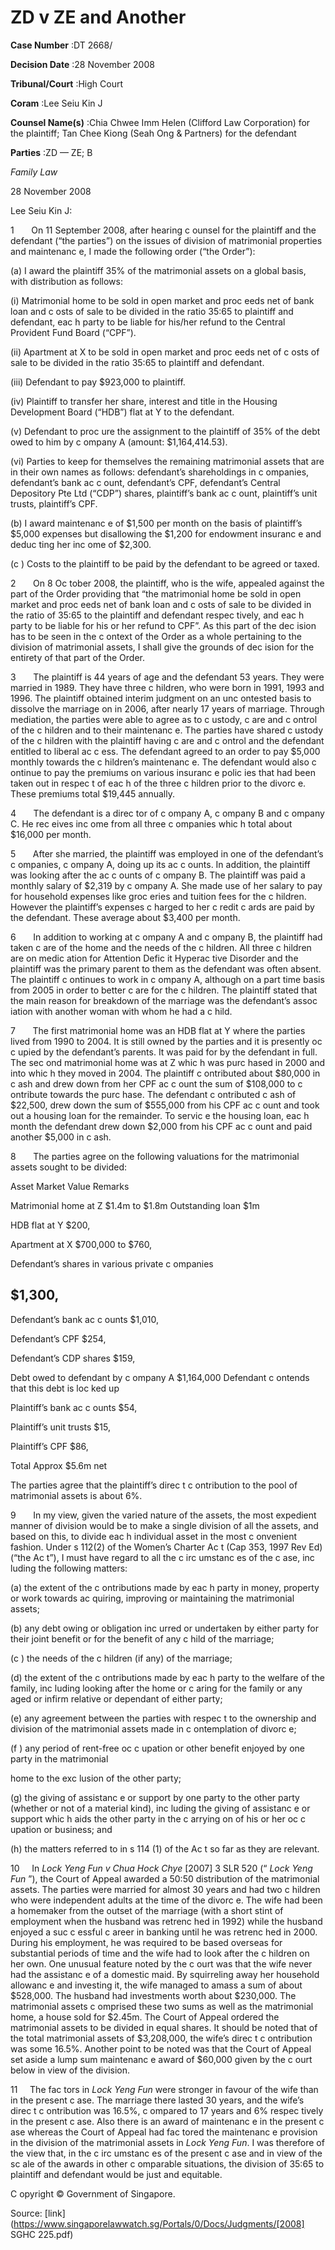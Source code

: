 # ZD v ZE and Another 



**Case Number** :DT 2668/ 

**Decision Date** :28 November 2008 

**Tribunal/Court** :High Court 

**Coram** :Lee Seiu Kin J 

**Counsel Name(s)** :Chia Chwee Imm Helen (Clifford Law Corporation) for the plaintiff; Tan Chee Kiong (Seah Ong & Partners) for the defendant 

**Parties** :ZD — ZE; B 

_Family Law_ 

28 November 2008 

Lee Seiu Kin J: 

1       On 11 September 2008, after hearing c ounsel for the plaintiff and the defendant (“the parties”) on the issues of division of matrimonial properties and maintenanc e, I made the following order (“the Order”): 

 (a) I award the plaintiff 35% of the matrimonial assets on a global basis, with distribution as follows: 

 (i) Matrimonial home to be sold in open market and proc eeds net of bank loan and c osts of sale to be divided in the ratio 35:65 to plaintiff and defendant, eac h party to be liable for his/her refund to the Central Provident Fund Board (“CPF”). 

 (ii) Apartment at X to be sold in open market and proc eeds net of c osts of sale to be divided in the ratio 35:65 to plaintiff and defendant. 

 (iii) Defendant to pay $923,000 to plaintiff. 

 (iv) Plaintiff to transfer her share, interest and title in the Housing Development Board (“HDB”) flat at Y to the defendant. 

 (v) Defendant to proc ure the assignment to the plaintiff of 35% of the debt owed to him by c ompany A (amount: $1,164,414.53). 

 (vi) Parties to keep for themselves the remaining matrimonial assets that are in their own names as follows: defendant’s shareholdings in c ompanies, defendant’s bank ac c ount, defendant’s CPF, defendant’s Central Depository Pte Ltd (“CDP”) shares, plaintiff’s bank ac c ount, plaintiff’s unit trusts, plaintiff’s CPF. 

 (b) I award maintenanc e of $1,500 per month on the basis of plaintiff’s $5,000 expenses but disallowing the $1,200 for endowment insuranc e and deduc ting her inc ome of $2,300. 

 (c ) Costs to the plaintiff to be paid by the defendant to be agreed or taxed. 


2       On 8 Oc tober 2008, the plaintiff, who is the wife, appealed against the part of the Order providing that “the matrimonial home be sold in open market and proc eeds net of bank loan and c osts of sale to be divided in the ratio of 35:65 to the plaintiff and defendant respec tively, and eac h party to be liable for his or her refund to CPF”. As this part of the dec ision has to be seen in the c ontext of the Order as a whole pertaining to the division of matrimonial assets, I shall give the grounds of dec ision for the entirety of that part of the Order. 

3       The plaintiff is 44 years of age and the defendant 53 years. They were married in 1989. They have three c hildren, who were born in 1991, 1993 and 1996. The plaintiff obtained interim judgment on an unc ontested basis to dissolve the marriage on in 2006, after nearly 17 years of marriage. Through mediation, the parties were able to agree as to c ustody, c are and c ontrol of the c hildren and to their maintenanc e. The parties have shared c ustody of the c hildren with the plaintiff having c are and c ontrol and the defendant entitled to liberal ac c ess. The defendant agreed to an order to pay $5,000 monthly towards the c hildren’s maintenanc e. The defendant would also c ontinue to pay the premiums on various insuranc e polic ies that had been taken out in respec t of eac h of the three c hildren prior to the divorc e. These premiums total $19,445 annually. 

4       The defendant is a direc tor of c ompany A, c ompany B and c ompany C. He rec eives inc ome from all three c ompanies whic h total about $16,000 per month. 

5       After she married, the plaintiff was employed in one of the defendant’s c ompanies, c ompany A, doing up its ac c ounts. In addition, the plaintiff was looking after the ac c ounts of c ompany B. The plaintiff was paid a monthly salary of $2,319 by c ompany A. She made use of her salary to pay for household expenses like groc eries and tuition fees for the c hildren. However the plaintiff’s expenses c harged to her c redit c ards are paid by the defendant. These average about $3,400 per month. 

6       In addition to working at c ompany A and c ompany B, the plaintiff had taken c are of the home and the needs of the c hildren. All three c hildren are on medic ation for Attention Defic it Hyperac tive Disorder and the plaintiff was the primary parent to them as the defendant was often absent. The plaintiff c ontinues to work in c ompany A, although on a part time basis from 2005 in order to better c are for the c hildren. The plaintiff stated that the main reason for breakdown of the marriage was the defendant’s assoc iation with another woman with whom he had a c hild. 

7       The first matrimonial home was an HDB flat at Y where the parties lived from 1990 to 2004. It is still owned by the parties and it is presently oc c upied by the defendant’s parents. It was paid for by the defendant in full. The sec ond matrimonial home was at Z whic h was purc hased in 2000 and into whic h they moved in 2004. The plaintiff c ontributed about $80,000 in c ash and drew down from her CPF ac c ount the sum of $108,000 to c ontribute towards the purc hase. The defendant c ontributed c ash of $22,500, drew down the sum of $555,000 from his CPF ac c ount and took out a housing loan for the remainder. To servic e the housing loan, eac h month the defendant drew down $2,000 from his CPF ac c ount and paid another $5,000 in c ash. 

8       The parties agree on the following valuations for the matrimonial assets sought to be divided: 

 Asset Market Value Remarks 

 Matrimonial home at Z $1.4m to $1.8m Outstanding loan $1m 


 HDB flat at Y $200, 

 Apartment at X $700,000 to $760, 

 Defendant’s shares in various private c ompanies 

## $1,300, 

 Defendant’s bank ac c ounts $1,010, 

 Defendant’s CPF $254, 

 Defendant’s CDP shares $159, 

 Debt owed to defendant by c ompany A $1,164,000 Defendant c ontends that this debt is loc ked up 

 Plaintiff’s bank ac c ounts $54, 

 Plaintiff’s unit trusts $15, 

 Plaintiff’s CPF $86, 

 Total Approx $5.6m net 

The parties agree that the plaintiff’s direc t c ontribution to the pool of matrimonial assets is about 6%. 

9       In my view, given the varied nature of the assets, the most expedient manner of division would be to make a single division of all the assets, and based on this, to divide eac h individual asset in the most c onvenient fashion. Under s 112(2) of the Women’s Charter Ac t (Cap 353, 1997 Rev Ed)(“the Ac t”), I must have regard to all the c irc umstanc es of the c ase, inc luding the following matters: 

 (a) the extent of the c ontributions made by eac h party in money, property or work towards ac quiring, improving or maintaining the matrimonial assets; 

 (b) any debt owing or obligation inc urred or undertaken by either party for their joint benefit or for the benefit of any c hild of the marriage; 

 (c ) the needs of the c hildren (if any) of the marriage; 

 (d) the extent of the c ontributions made by eac h party to the welfare of the family, inc luding looking after the home or c aring for the family or any aged or infirm relative or dependant of either party; 

 (e) any agreement between the parties with respec t to the ownership and division of the matrimonial assets made in c ontemplation of divorc e; 

 (f ) any period of rent-free oc c upation or other benefit enjoyed by one party in the matrimonial 


 home to the exc lusion of the other party; 

 (g) the giving of assistanc e or support by one party to the other party (whether or not of a material kind), inc luding the giving of assistanc e or support whic h aids the other party in the c arrying on of his or her oc c upation or business; and 

 (h) the matters referred to in s 114 (1) of the Ac t so far as they are relevant. 

10     In _Lock Yeng Fun v Chua Hock Chye_ <span class="citation">[2007] 3 SLR 520</span> (“ _Lock Yeng Fun_ ”), the Court of Appeal awarded a 50:50 distribution of the matrimonial assets. The parties were married for almost 30 years and had two c hildren who were independent adults at the time of the divorc e. The wife had been a homemaker from the outset of the marriage (with a short stint of employment when the husband was retrenc hed in 1992) while the husband enjoyed a suc c essful c areer in banking until he was retrenc hed in 2000. During his employment, he was required to be based overseas for substantial periods of time and the wife had to look after the c hildren on her own. One unusual feature noted by the c ourt was that the wife never had the assistanc e of a domestic maid. By squirreling away her household allowanc e and investing it, the wife managed to amass a sum of about $528,000. The husband had investments worth about $230,000. The matrimonial assets c omprised these two sums as well as the matrimonial home, a house sold for $2.45m. The Court of Appeal ordered the matrimonial assets to be divided in equal shares. It should be noted that of the total matrimonial assets of $3,208,000, the wife’s direc t c ontribution was some 16.5%. Another point to be noted was that the Court of Appeal set aside a lump sum maintenanc e award of $60,000 given by the c ourt below in view of the division. 

11     The fac tors in _Lock Yeng Fun_ were stronger in favour of the wife than in the present c ase. The marriage there lasted 30 years, and the wife’s direc t c ontribution was 16.5%, c ompared to 17 years and 6% respec tively in the present c ase. Also there is an award of maintenanc e in the present c ase whereas the Court of Appeal had fac tored the maintenanc e provision in the division of the matrimonial assets in _Lock Yeng Fun_. I was therefore of the view that, in the c irc umstanc es of the present c ase and in view of the sc ale of the awards in other c omparable situations, the division of 35:65 to plaintiff and defendant would be just and equitable. 

 C opyright © Government of Singapore. 


Source: [link](https://www.singaporelawwatch.sg/Portals/0/Docs/Judgments/[2008] SGHC 225.pdf)
